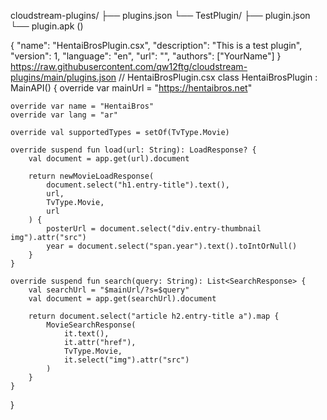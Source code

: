 cloudstream-plugins/
├── plugins.json
└── TestPlugin/
    ├── plugin.json
    └── plugin.apk ()

{
  "name": "HentaiBrosPlugin.csx",
  "description": "This is a test plugin",
  "version": 1,
  "language": "en",
  "url": "",
  "authors": ["YourName"]
}
https://raw.githubusercontent.com/qw12ftg/cloudstream-plugins/main/plugins.json
// HentaiBrosPlugin.csx
class HentaiBrosPlugin : MainAPI() {
    override var mainUrl = "https://hentaibros.net"

    override var name = "HentaiBros"
    override var lang = "ar"

    override val supportedTypes = setOf(TvType.Movie)

    override suspend fun load(url: String): LoadResponse? {
        val document = app.get(url).document

        return newMovieLoadResponse(
            document.select("h1.entry-title").text(),
            url,
            TvType.Movie,
            url
        ) {
            posterUrl = document.select("div.entry-thumbnail img").attr("src")
            year = document.select("span.year").text().toIntOrNull()
        }
    }

    override suspend fun search(query: String): List<SearchResponse> {
        val searchUrl = "$mainUrl/?s=$query"
        val document = app.get(searchUrl).document

        return document.select("article h2.entry-title a").map {
            MovieSearchResponse(
                it.text(),
                it.attr("href"),
                TvType.Movie,
                it.select("img").attr("src")
            )
        }
    }
}
